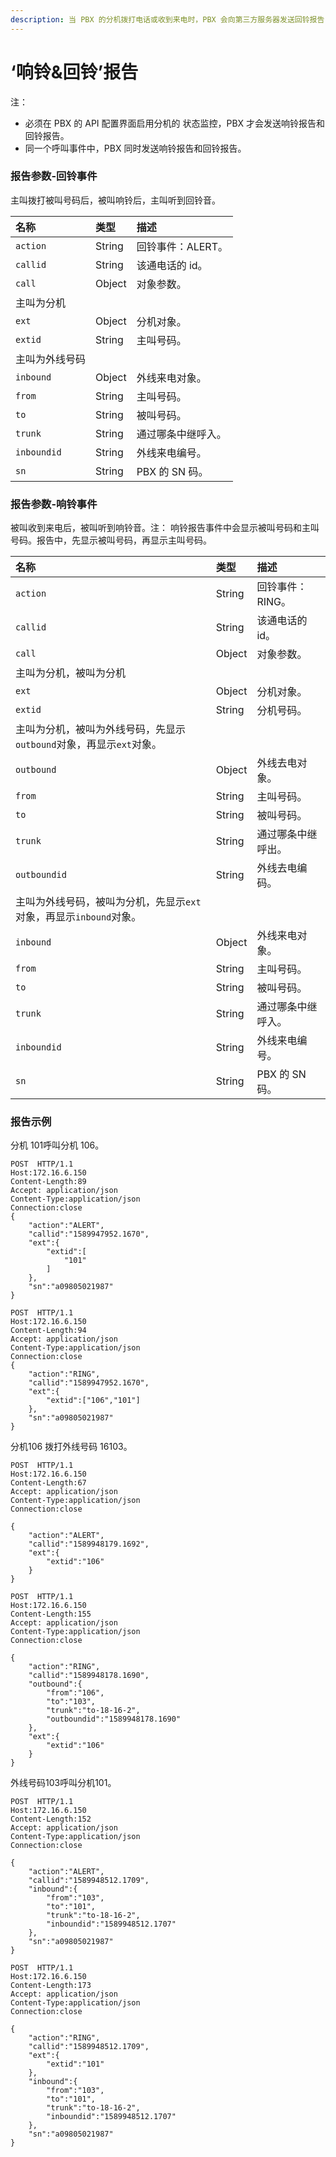 ```yaml
---
description: 当 PBX 的分机拨打电话或收到来电时，PBX 会向第三方服务器发送回铃报告（ALERT）和响铃报告（RING）。
---
```


# ‘响铃&回铃’报告



 注：

* 必须在 PBX 的 API 配置界面启用分机的 状态监控，PBX 才会发送响铃报告和回铃报告。
* 同一个呼叫事件中，PBX 同时发送响铃报告和回铃报告。



### 报告参数-回铃事件

主叫拨打被叫号码后，被叫响铃后，主叫听到回铃音。

| 名称 | 类型 | 描述 |
| :--- | :--- | :--- |
| `action` | String | 回铃事件：ALERT。 |
| `callid` | String | 该通电话的 id。 |
| `call` | Object | 对象参数。 |
| 主叫为分机 |  |  |
| `ext` | Object | 分机对象。 |
| `extid` | String | 主叫号码。 |
| 主叫为外线号码 |  |  |
| `inbound` | Object | 外线来电对象。 |
| `from` | String | 主叫号码。 |
| `to` | String | 被叫号码。 |
| `trunk` | String | 通过哪条中继呼入。 |
| `inboundid` | String | 外线来电编号。 |
| `sn` | String | PBX 的 SN 码。 |

### 报告参数-响铃事件

被叫收到来电后，被叫听到响铃音。注： 响铃报告事件中会显示被叫号码和主叫号码。报告中，先显示被叫号码，再显示主叫号码。

| 名称 | 类型 | 描述 |
| :--- | :--- | :--- |
| `action` | String | 回铃事件：RING。 |
| `callid` | String | 该通电话的 id。 |
| `call` | Object | 对象参数。 |
| 主叫为分机，被叫为分机 |  |  |
| `ext` | Object | 分机对象。 |
| `extid` | String | 分机号码。 |
| 主叫为分机，被叫为外线号码，先显示`outbound`对象，再显示`ext`对象。 |  |  |
| `outbound` | Object | 外线去电对象。 |
| `from` | String | 主叫号码。 |
| `to` | String | 被叫号码。 |
| `trunk` | String | 通过哪条中继呼出。 |
| `outboundid` | String | 外线去电编码。 |
| 主叫为外线号码，被叫为分机，先显示`ext`对象，再显示`inbound`对象。 |  |  |
| `inbound` | Object | 外线来电对象。 |
| `from` | String | 主叫号码。 |
| `to` | String | 被叫号码。 |
| `trunk` | String | 通过哪条中继呼入。 |
| `inboundid` | String | 外线来电编号。 |
| `sn` | String | PBX 的 SN 码。 |

### 报告示例

分机 101呼叫分机 106。

```text
POST  HTTP/1.1
Host:172.16.6.150
Content-Length:89
Accept: application/json
Content-Type:application/json
Connection:close
{
    "action":"ALERT",
    "callid":"1589947952.1670",
    "ext":{
        "extid":[
            "101"
        ]
    },
    "sn":"a09805021987"
}

POST  HTTP/1.1
Host:172.16.6.150
Content-Length:94
Accept: application/json
Content-Type:application/json
Connection:close
{
    "action":"RING",
    "callid":"1589947952.1670",
    "ext":{
        "extid":["106","101"]
    },
    "sn":"a09805021987"
}
```

分机106 拨打外线号码 16103。

```text
POST  HTTP/1.1
Host:172.16.6.150
Content-Length:67
Accept: application/json
Content-Type:application/json
Connection:close

{
    "action":"ALERT",
    "callid":"1589948179.1692",
    "ext":{
        "extid":"106"
    }
}

POST  HTTP/1.1
Host:172.16.6.150
Content-Length:155
Accept: application/json
Content-Type:application/json
Connection:close

{
    "action":"RING",
    "callid":"1589948178.1690",
    "outbound":{
        "from":"106",
        "to":"103",
        "trunk":"to-18-16-2",
        "outboundid":"1589948178.1690"
    },
    "ext":{
        "extid":"106"
    }
}
```

外线号码103呼叫分机101。

```text
POST  HTTP/1.1
Host:172.16.6.150
Content-Length:152
Accept: application/json
Content-Type:application/json
Connection:close

{
    "action":"ALERT",
    "callid":"1589948512.1709",
    "inbound":{
        "from":"103",
        "to":"101",
        "trunk":"to-18-16-2",
        "inboundid":"1589948512.1707"
    },
    "sn":"a09805021987"
}

POST  HTTP/1.1
Host:172.16.6.150
Content-Length:173
Accept: application/json
Content-Type:application/json
Connection:close

{
    "action":"RING",
    "callid":"1589948512.1709",
    "ext":{
        "extid":"101"
    },
    "inbound":{
        "from":"103",
        "to":"101",
        "trunk":"to-18-16-2",
        "inboundid":"1589948512.1707"
    },
    "sn":"a09805021987"
}
```

